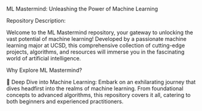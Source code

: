  ML Mastermind: Unleashing the Power of Machine Learning

Repository Description:

Welcome to the ML Mastermind repository, your gateway to unlocking the vast potential of machine learning! Developed by a passionate machine learning major at UCSD, this comprehensive collection of cutting-edge projects, algorithms, and resources will immerse you in the fascinating world of artificial intelligence.

Why Explore ML Mastermind?

🧠 Deep Dive into Machine Learning: Embark on an exhilarating journey that dives headfirst into the realms of machine learning. From foundational concepts to advanced algorithms, this repository covers it all, catering to both beginners and experienced practitioners.

